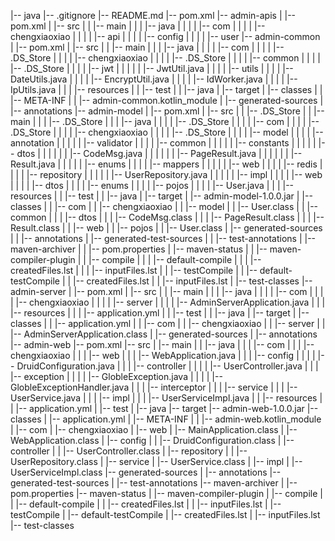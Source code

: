 |-- java
    |-- .gitignore
    |-- README.md
    |-- pom.xml
    |-- admin-apis
    |   |-- pom.xml
    |   |-- src
    |   |   |-- main
    |   |   |   |-- java
    |   |   |   |   |-- com
    |   |   |   |       |-- chengxiaoxiao
    |   |   |   |           |-- api
    |   |   |   |               |-- config
    |   |   |   |               |-- user
    |-- admin-common
    |   |-- pom.xml
    |   |-- src
    |   |   |-- main
    |   |   |   |-- java
    |   |   |   |   |-- com
    |   |   |   |       |-- .DS_Store
    |   |   |   |       |-- chengxiaoxiao
    |   |   |   |           |-- .DS_Store
    |   |   |   |           |-- common
    |   |   |   |               |-- .DS_Store
    |   |   |   |               |-- jwt
    |   |   |   |               |   |-- JwtUtil.java
    |   |   |   |               |-- utils
    |   |   |   |                   |-- DateUtils.java
    |   |   |   |                   |-- EncryptUtil.java
    |   |   |   |                   |-- IdWorker.java
    |   |   |   |                   |-- IpUtils.java
    |   |   |   |-- resources
    |   |   |-- test
    |   |       |-- java
    |   |-- target
    |       |-- classes
    |       |   |-- META-INF
    |       |       |-- admin-common.kotlin_module
    |       |-- generated-sources
    |           |-- annotations
    |-- admin-model
    |   |-- pom.xml
    |   |-- src
    |   |   |-- .DS_Store
    |   |   |-- main
    |   |   |   |-- .DS_Store
    |   |   |   |-- java
    |   |   |   |   |-- .DS_Store
    |   |   |   |   |-- com
    |   |   |   |       |-- .DS_Store
    |   |   |   |       |-- chengxiaoxiao
    |   |   |   |           |-- .DS_Store
    |   |   |   |           |-- model
    |   |   |   |               |-- annotation
    |   |   |   |               |   |-- validator
    |   |   |   |               |-- common
    |   |   |   |               |   |-- constants
    |   |   |   |               |   |-- dtos
    |   |   |   |               |   |   |-- CodeMsg.java
    |   |   |   |               |   |   |-- PageResult.java
    |   |   |   |               |   |   |-- Result.java
    |   |   |   |               |   |-- enums
    |   |   |   |               |-- mappers
    |   |   |   |               |   |-- web
    |   |   |   |               |-- redis
    |   |   |   |               |-- repository
    |   |   |   |               |   |-- UserRepository.java
    |   |   |   |               |   |-- impl
    |   |   |   |               |-- web
    |   |   |   |                   |-- dtos
    |   |   |   |                   |-- enums
    |   |   |   |                   |-- pojos
    |   |   |   |                       |-- User.java
    |   |   |   |-- resources
    |   |   |-- test
    |   |       |-- java
    |   |-- target
    |       |-- admin-model-1.0.0.jar
    |       |-- classes
    |       |   |-- com
    |       |       |-- chengxiaoxiao
    |       |           |-- model
    |       |               |-- User.class
    |       |               |-- common
    |       |               |   |-- dtos
    |       |               |       |-- CodeMsg.class
    |       |               |       |-- PageResult.class
    |       |               |       |-- Result.class
    |       |               |-- web
    |       |                   |-- pojos
    |       |                       |-- User.class
    |       |-- generated-sources
    |       |   |-- annotations
    |       |-- generated-test-sources
    |       |   |-- test-annotations
    |       |-- maven-archiver
    |       |   |-- pom.properties
    |       |-- maven-status
    |       |   |-- maven-compiler-plugin
    |       |       |-- compile
    |       |       |   |-- default-compile
    |       |       |       |-- createdFiles.lst
    |       |       |       |-- inputFiles.lst
    |       |       |-- testCompile
    |       |           |-- default-testCompile
    |       |               |-- createdFiles.lst
    |       |               |-- inputFiles.lst
    |       |-- test-classes
    |-- admin-server
    |   |-- pom.xml
    |   |-- src
    |   |   |-- main
    |   |   |   |-- java
    |   |   |   |   |-- com
    |   |   |   |       |-- chengxiaoxiao
    |   |   |   |           |-- server
    |   |   |   |               |-- AdminServerApplication.java
    |   |   |   |-- resources
    |   |   |       |-- application.yml
    |   |   |-- test
    |   |       |-- java
    |   |-- target
    |       |-- classes
    |       |   |-- application.yml
    |       |   |-- com
    |       |       |-- chengxiaoxiao
    |       |           |-- server
    |       |               |-- AdminServerApplication.class
    |       |-- generated-sources
    |           |-- annotations
    |-- admin-web
        |-- pom.xml
        |-- src
        |   |-- main
        |   |   |-- java
        |   |   |   |-- com
        |   |   |       |-- chengxiaoxiao
        |   |   |           |-- web
        |   |   |               |-- WebApplication.java
        |   |   |               |-- config
        |   |   |               |   |-- DruidConfiguration.java
        |   |   |               |-- controller
        |   |   |               |   |-- UserController.java
        |   |   |               |-- exception
        |   |   |               |   |-- GlobleException.java
        |   |   |               |   |-- GlobleExceptionHandler.java
        |   |   |               |-- interceptor
        |   |   |               |-- service
        |   |   |                   |-- UserService.java
        |   |   |                   |-- impl
        |   |   |                       |-- UserServiceImpl.java
        |   |   |-- resources
        |   |       |-- application.yml
        |   |-- test
        |       |-- java
        |-- target
            |-- admin-web-1.0.0.jar
            |-- classes
            |   |-- application.yml
            |   |-- META-INF
            |   |   |-- admin-web.kotlin_module
            |   |-- com
            |       |-- chengxiaoxiao
            |           |-- web
            |               |-- MainApplication.class
            |               |-- WebApplication.class
            |               |-- config
            |               |   |-- DruidConfiguration.class
            |               |-- controller
            |               |   |-- UserController.class
            |               |-- repository
            |               |   |-- UserRepository.class
            |               |-- service
            |                   |-- UserService.class
            |                   |-- impl
            |                       |-- UserServiceImpl.class
            |-- generated-sources
            |   |-- annotations
            |-- generated-test-sources
            |   |-- test-annotations
            |-- maven-archiver
            |   |-- pom.properties
            |-- maven-status
            |   |-- maven-compiler-plugin
            |       |-- compile
            |       |   |-- default-compile
            |       |       |-- createdFiles.lst
            |       |       |-- inputFiles.lst
            |       |-- testCompile
            |           |-- default-testCompile
            |               |-- createdFiles.lst
            |               |-- inputFiles.lst
            |-- test-classes
